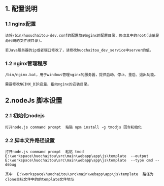 ## 1. 配置说明
### 1.1 nginx配置
	
	请将/bin/huouchaitou-dev.conf的配置放到nginx的配置目录，修改其中的root(该值是源代码的文件根目录)。

	若Java服务器的ip或者端口修改了，请修改huochaitou_dev_service中server的值。

### 1.2 nginx管理程序
	
	/bin/nginx.bat，用于windows管理nginx的服务器，提供启动、停止、重启、退出功能。

	需要修改NGINX_DIR变量，指向nginx的安装目录。

## 2.nodeJs 脚本设置
### 2.1 初始化nodejs
	
	打开node.js command prompt  粘贴 npm install -g tmodjs 回车初始化

### 2.2 脚本文件路径设置

	打开node.js command prompt  粘贴 tmod E:\workspace\huochaitou\src\main\webapp\app\js\template  --output E:\workspace\huochaitou\src\main\webapp\app\js\template  --type cmd --debug  

	其中  E:\workspace\huochaitou\src\main\webapp\app\js\template  路径为clone目标文件中的的template文件地址


